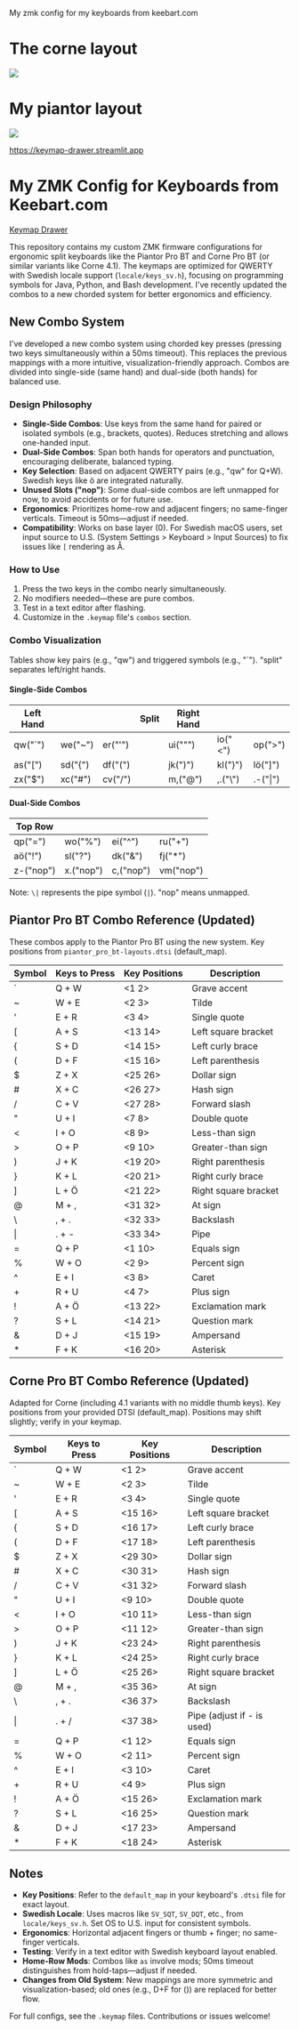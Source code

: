 My zmk config for my keyboards from keebart.com



# The corne layout
![](my_keymap.png)


# My piantor layout
![](/home/johan/jbexp/zmk-config/piantor.svg)

https://keymap-drawer.streamlit.app

# My ZMK Config for Keyboards from Keebart.com

[Keymap Drawer](https://keymap-drawer.streamlit.app)

This repository contains my custom ZMK firmware configurations for ergonomic split keyboards like the Piantor Pro BT and Corne Pro BT (or similar variants like Corne 4.1). The keymaps are optimized for QWERTY with Swedish locale support (`locale/keys_sv.h`), focusing on programming symbols for Java, Python, and Bash development. I've recently updated the combos to a new chorded system for better ergonomics and efficiency.

## New Combo System

I've developed a new combo system using chorded key presses (pressing two keys simultaneously within a 50ms timeout). This replaces the previous mappings with a more intuitive, visualization-friendly approach. Combos are divided into single-side (same hand) and dual-side (both hands) for balanced use.

### Design Philosophy
- **Single-Side Combos**: Use keys from the same hand for paired or isolated symbols (e.g., brackets, quotes). Reduces stretching and allows one-handed input.
- **Dual-Side Combos**: Span both hands for operators and punctuation, encouraging deliberate, balanced typing.
- **Key Selection**: Based on adjacent QWERTY pairs (e.g., "qw" for Q+W). Swedish keys like ö are integrated naturally.
- **Unused Slots ("nop")**: Some dual-side combos are left unmapped for now, to avoid accidents or for future use.
- **Ergonomics**: Prioritizes home-row and adjacent fingers; no same-finger verticals. Timeout is 50ms—adjust if needed.
- **Compatibility**: Works on base layer (0). For Swedish macOS users, set input source to U.S. (System Settings > Keyboard > Input Sources) to fix issues like `[` rendering as Å.

### How to Use
1. Press the two keys in the combo nearly simultaneously.
2. No modifiers needed—these are pure combos.
3. Test in a text editor after flashing.
4. Customize in the `.keymap` file's `combos` section.

### Combo Visualization
Tables show key pairs (e.g., "qw") and triggered symbols (e.g., "`"). "split" separates left/right hands.

#### Single-Side Combos

| Left Hand |         |         | Split | Right Hand |         |         |
|-----------|---------|---------|-------|------------|---------|---------|
| qw("`")  | we("~") | er("'") |       | ui("\"")   | io("<") | op(">") |
| as("[")  | sd("{") | df("(") |       | jk(")")    | kl("}") | lö("]") |
| zx("$")  | xc("#") | cv("/") |       | m,("@")    | ,.("\\")| .-("\|")|

#### Dual-Side Combos

| Top Row  |         |         |         |
|----------|---------|---------|---------|
| qp("=") | wo("%") | ei("^") | ru("+") |
| aö("!") | sl("?") | dk("&") | fj("*") |
| z-("nop")| x.("nop")| c,("nop")| vm("nop")|

Note: `\|` represents the pipe symbol (`|`). "nop" means unmapped.

## Piantor Pro BT Combo Reference (Updated)

These combos apply to the Piantor Pro BT using the new system. Key positions from `piantor_pro_bt-layouts.dtsi` (default_map).

| Symbol | Keys to Press | Key Positions | Description |
|--------|---------------|---------------|-------------|
| `     | Q + W        | <1 2>        | Grave accent |
| ~     | W + E        | <2 3>        | Tilde |
| '     | E + R        | <3 4>        | Single quote |
| [     | A + S        | <13 14>      | Left square bracket |
| {     | S + D        | <14 15>      | Left curly brace |
| (     | D + F        | <15 16>      | Left parenthesis |
| $     | Z + X        | <25 26>      | Dollar sign |
| #     | X + C        | <26 27>      | Hash sign |
| /     | C + V        | <27 28>      | Forward slash |
| "     | U + I        | <7 8>        | Double quote |
| <     | I + O        | <8 9>        | Less-than sign |
| >     | O + P        | <9 10>       | Greater-than sign |
| )     | J + K        | <19 20>      | Right parenthesis |
| }     | K + L        | <20 21>      | Right curly brace |
| ]     | L + Ö        | <21 22>      | Right square bracket |
| @     | M + ,        | <31 32>      | At sign |
| \     | , + .        | <32 33>      | Backslash |
| \|    | . + -        | <33 34>      | Pipe |
| =     | Q + P        | <1 10>       | Equals sign |
| %     | W + O        | <2 9>        | Percent sign |
| ^     | E + I        | <3 8>        | Caret |
| +     | R + U        | <4 7>        | Plus sign |
| !     | A + Ö        | <13 22>      | Exclamation mark |
| ?     | S + L        | <14 21>      | Question mark |
| &     | D + J        | <15 19>      | Ampersand |
| *     | F + K        | <16 20>      | Asterisk |

## Corne Pro BT Combo Reference (Updated)

Adapted for Corne (including 4.1 variants with no middle thumb keys). Key positions from your provided DTSI (default_map). Positions may shift slightly; verify in your keymap.

| Symbol | Keys to Press | Key Positions | Description |
|--------|---------------|---------------|-------------|
| `     | Q + W        | <1 2>        | Grave accent |
| ~     | W + E        | <2 3>        | Tilde |
| '     | E + R        | <3 4>        | Single quote |
| [     | A + S        | <15 16>      | Left square bracket |
| {     | S + D        | <16 17>      | Left curly brace |
| (     | D + F        | <17 18>      | Left parenthesis |
| $     | Z + X        | <29 30>      | Dollar sign |
| #     | X + C        | <30 31>      | Hash sign |
| /     | C + V        | <31 32>      | Forward slash |
| "     | U + I        | <9 10>       | Double quote |
| <     | I + O        | <10 11>      | Less-than sign |
| >     | O + P        | <11 12>      | Greater-than sign |
| )     | J + K        | <23 24>      | Right parenthesis |
| }     | K + L        | <24 25>      | Right curly brace |
| ]     | L + Ö        | <25 26>      | Right square bracket |
| @     | M + ,        | <35 36>      | At sign |
| \     | , + .        | <36 37>      | Backslash |
| \|    | . + /        | <37 38>      | Pipe (adjust if - is used) |
| =     | Q + P        | <1 12>       | Equals sign |
| %     | W + O        | <2 11>       | Percent sign |
| ^     | E + I        | <3 10>       | Caret |
| +     | R + U        | <4 9>        | Plus sign |
| !     | A + Ö        | <15 26>      | Exclamation mark |
| ?     | S + L        | <16 25>      | Question mark |
| &     | D + J        | <17 23>      | Ampersand |
| *     | F + K        | <18 24>      | Asterisk |

## Notes
- **Key Positions**: Refer to the `default_map` in your keyboard's `.dtsi` file for exact layout.
- **Swedish Locale**: Uses macros like `SV_SQT`, `SV_DQT`, etc., from `locale/keys_sv.h`. Set OS to U.S. input for consistent symbols.
- **Ergonomics**: Horizontal adjacent fingers or thumb + finger; no same-finger verticals.
- **Testing**: Verify in a text editor with Swedish keyboard layout enabled.
- **Home-Row Mods**: Combos like `as` involve mods; 50ms timeout distinguishes from hold-taps—adjust if needed.
- **Changes from Old System**: New mappings are more symmetric and visualization-based; old ones (e.g., D+F for ()) are replaced for better flow.

For full configs, see the `.keymap` files. Contributions or issues welcome!